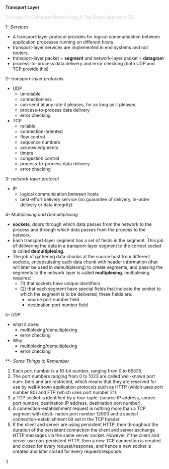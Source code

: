 <b>Transport Layer</b>

<p style="color: #D3D3D3">
	Sources:
	[1] Computer Networking: A Top Down Approach
	[2] 
</p>

1- _Services_<br/>
<ul>
	<li>A transport-layer protocol provides for logical communication between application processes running on different hosts.
	</li>
	<li>transport-layer services are implemented in end systems and not routers.</li>
	<li>transport-layer packet = <b>segment</b> and network-layer packet = <b>datagram</b></li>
	<li>process-to-process data delivery and error checking (both UDP and TCP provide this)</li>
</ul>
2-  <i> transport-layer protocols </i><br/>
<ul>
	<li>UDP
		<ul>
	    <li>unreliable</li>
	    <li>connectionless
	    </li>
	    <li>can send at any rate it pleases, for as long as it pleases.</li>
	    <li>process-to-process data delivery
	    </li>
	    <li>error checking
	    </li>
	    </ul>
	</li>
	<li>TCP
		<ul>
	    <li>reliable</li>
	    <li>connection-oriented
	    </li>
	    <li>flow control</li>
	    <li>sequence numbers
	    </li>
	    <li>acknowledgments</li>
	    <li>timers
	    </li>
	    <li>congestion control</li>
	    <li>process-to-process data delivery
	    </li>
	    <li>error checking
	    </li>
	    </ul>
	</li>
</ul>
3- <i> network-layer protocol </i><br/>
<ul>
	<li>IP
		<ul>
	    <li>logical communication between hosts</li>
	    <li>best-effort delivery service (no guarantee of delivery, in-order delivery or data integrity)
	    </li>
	    </ul>
	</li>
</ul>
4- <i> Multiplexing and Demultiplexing </i><br/>
<ul>
	<li><b>sockets</b>, doors through which data passes from the network to the process and through which data passes from the process to the network.
	</li>
	<li> Each transport-layer segment has a set of fields in the segment. This job of delivering the data in a transport-layer segment to the correct socket is called <b>demultiplexing</b>. </li>
	<li>The job of gathering data chunks at the source host from different sockets, encapsulating each data chunk with header information (that will later be used in demultiplexing) to create segments, and passing the segments to the network layer is called <b>multiplexing</b>. multiplexing requires: 
		<ul>
	    <li>(1) that sockets have unique identifiers</li>
	    <li>(2) that each segment have special fields that indicate the socket to which the segment is to be delivered, these fields are:
	    	<ul style="list-style-type:square">
		    <li>source port number field</li>
		    <li>destination port number field
		    </li>
		    </ul>
	    </li>
	    </ul>
	</li>
</ul>
5- <i> UDP </i><br/>
<ul>
	<li> what it does: 
		<ul style="list-style-type:disc">
	    <li>multiplexing/demultiplexing</li>
	    <li>error checking</li>
	    </ul>
	</li>
	<li> Why  
		<ul style="list-style-type:disc">
	    <li>multiplexing/demultiplexing</li>
	    <li>error checking</li>
	    </ul>
	</li>
</ul>







**- <i> Some Things to Remember </i><br/>
<ol type="1">
  <li>Each port number is a 16-bit number, ranging from 0 to 65535.</li>
  <li>The port numbers ranging from 0 to 1023 are called well-known port num- bers and are restricted, which means that they are reserved for use by well-known application protocols such as HTTP (which uses port number 80) and FTP (which uses port number 21).</li>
  <li>a TCP socket is identified by a four-tuple: (source IP address, source port number, destination IP address, destination port number).</li>
  <li>A connection-establishment request is nothing more than a TCP segment with desti- nation port number 12000 and a special connection-establishment bit set in the TCP header</li>
  <li>If the client and server are using persistent HTTP, then throughout the duration of the persistent connection the client and server exchange HTTP messages via the same server socket. However, if the client and server use non-persistent HTTP, then a new TCP connection is created and closed for every request/response, and hence a new socket is created and later closed for every request/response. </li>
</ol>
:)




